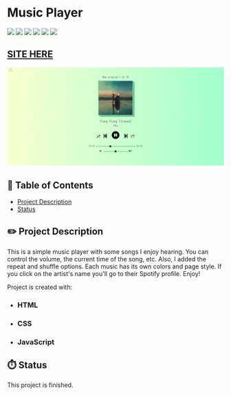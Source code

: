# Music Player

![](https://img.shields.io/github/forks/isabdch/music-player?color=%237EDAAA&style=for-the-badge)
![](https://img.shields.io/github/languages/count/isabdch/music-player?color=%237EDAAA&style=for-the-badge)
![](https://img.shields.io/github/repo-size/isabdch/music-player?color=%237EDAAA&style=for-the-badge)
![](https://img.shields.io/github/issues/isabdch/music-player?color=%237EDAAA&style=for-the-badge)
![](https://img.shields.io/github/stars/isabdch/music-player?color=%237EDAAA&style=for-the-badge)
![](https://img.shields.io/github/license/isabdch/music-player?color=%237EDAAA&style=for-the-badge)

## [SITE HERE](https://isabdch.github.io/music-player/)
![](images/player.png)

## 📖 Table of Contents

- [Project Description](#project-description)
- [Status](#status)

## ✏️ Project Description

This is a simple music player with some songs I enjoy hearing. You can control the volume, the current time of the song, etc. Also, I added the repeat and shuffle options. Each music has its own colors and page style. If you click on the artist's name you'll go to their Spotify profile. Enjoy!

Project is created with:

- ### HTML

- ### CSS

- ### JavaScript

## ⏱️ Status

This project is finished. 
